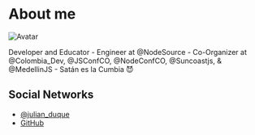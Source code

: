 # About me

![Avatar](https://s.gravatar.com/avatar/c2d1139b787a469e13229070d6be918c?s=200)

Developer and Educator - Engineer at @NodeSource - Co-Organizer at @Colombia_Dev, @JSConfCO, @NodeConfCO, @Suncoastjs, & @MedellinJS - Satán es la Cumbia 😈

## Social Networks

- [@julian_duque](https://twitter.com/julian_duque)
- [GitHub](https://github.com/julianduque)
